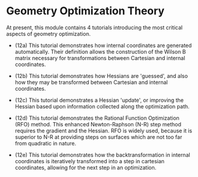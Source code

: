 Geometry Optimization Theory
============================

At present, this module contains 4 tutorials introducing the most critical aspects of geometry optimization.

- (12a) This tutorial demonstrates how internal coordinates are generated automatically.  Their definition allows the construction of the Wilson B matrix necessary for transformations between Cartesian and internal coordinates.

- (12b) This tutorial demonstrates how Hessians are 'guessed', and also how they may be transformed between Cartesian and internal coordinates.

- (12c) This tutorial demonstrates a Hessian 'update', or improving the Hessian based upon information collected along the optimization path.

- (12d) This tutorial demonstrates the Rational Function Optimization (RFO) method.  This enhanced Newton-Raphson (N-R) step method requires the gradient and the Hessian.  RFO is widely used, because it is superior to N-R at providing steps on surfaces which are not too far from quadratic in nature.

- (12e) This tutorial demonstrates how the backtransformation in internal coordinates is iteratively transformed into a step in cartesian coordinates, allowing for the next step in an optimization.


